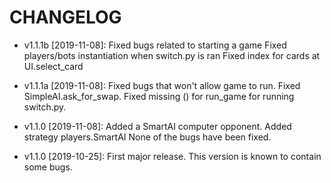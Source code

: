 # CHANGELOG

* v1.1.1b [2019-11-08]: Fixed bugs related to starting a game
  Fixed players/bots instantiation when switch.py is ran
  Fixed index for cards at UI.select_card

* v1.1.1a [2019-11-08]: Fixed bugs that won't allow game to run.
  Fixed SimpleAI.ask_for_swap.
  Fixed missing () for run_game for running switch.py.
  

* v1.1.0 [2019-11-08]: Added a SmartAI computer opponent.
  Added strategy players.SmartAI
  None of the bugs have been fixed.

* v1.1.0 [2019-10-25]: First major release.
  This version is known to contain some bugs.
